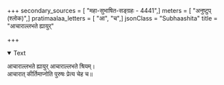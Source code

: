 +++
secondary_sources = [ "महा-सुभाषित-सङ्ग्रहः - 4441",]
meters = [ "अनुष्टुप् (श्लोक)",]
pratimaalaa_letters = [ "आ", "च",]
jsonClass = "Subhaashita"
title = "आचाराल्लभते ह्यायुर्"

+++

<details open><summary>Text</summary>

आचाराल्लभते ह्यायुर् आचाराल्लभते श्रियम्।  
आचारात् कीर्तिमाप्नोति पुरुषः प्रेत्य चेह च॥
</details>
